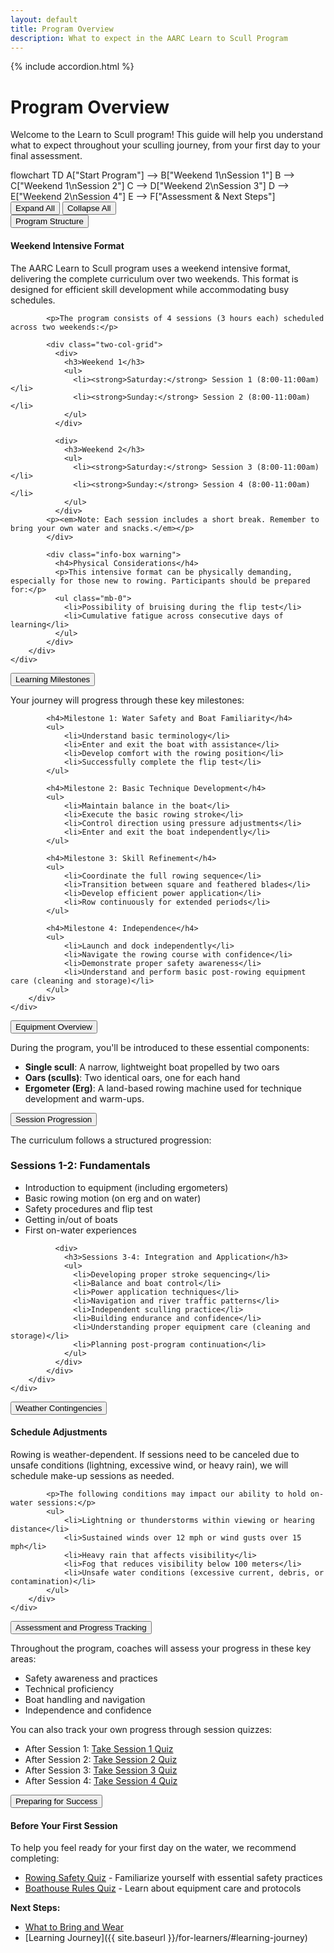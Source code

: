 ```yaml
---
layout: default
title: Program Overview
description: What to expect in the AARC Learn to Scull Program
---
```


{% include accordion.html %}

# Program Overview

Welcome to the Learn to Scull program! This guide will help you understand what to expect throughout your sculling journey, from your first day to your final assessment.

<div class="mermaid">
flowchart TD
    A["Start Program"] --> B["Weekend 1\nSession 1"]
    B --> C["Weekend 1\nSession 2"]
    C --> D["Weekend 2\nSession 3"]
    D --> E["Weekend 2\nSession 4"]
    E --> F["Assessment & Next Steps"]
</div>

<div class="accordion-controls">
    <button id="expand-all">Expand All</button>
    <button id="collapse-all">Collapse All</button>
</div>

<div class="accordion-section">
    <button class="accordion-toggle">Program Structure</button>
    <div class="accordion-content">
        <div class="accordion-content-inner">
            <div class="info-box note">
              <h4>Weekend Intensive Format</h4>
              <p>The AARC Learn to Scull program uses a weekend intensive format, delivering the complete curriculum over two weekends. This format is designed for efficient skill development while accommodating busy schedules.</p>
            </div>

            <p>The program consists of 4 sessions (3 hours each) scheduled across two weekends:</p>

            <div class="two-col-grid">
              <div>
                <h3>Weekend 1</h3>
                <ul>
                  <li><strong>Saturday:</strong> Session 1 (8:00-11:00am)</li>
                  <li><strong>Sunday:</strong> Session 2 (8:00-11:00am)</li>
                </ul>
              </div>
              
              <div>
                <h3>Weekend 2</h3>
                <ul>
                  <li><strong>Saturday:</strong> Session 3 (8:00-11:00am)</li>
                  <li><strong>Sunday:</strong> Session 4 (8:00-11:00am)</li>
                </ul>
              </div>
            <p><em>Note: Each session includes a short break. Remember to bring your own water and snacks.</em></p>
            </div>

            <div class="info-box warning">
              <h4>Physical Considerations</h4>
              <p>This intensive format can be physically demanding, especially for those new to rowing. Participants should be prepared for:</p>
              <ul class="mb-0">
                <li>Possibility of bruising during the flip test</li>
                <li>Cumulative fatigue across consecutive days of learning</li>
              </ul>
            </div>
        </div>
    </div>
</div>

<div class="accordion-section">
    <button class="accordion-toggle">Learning Milestones</button>
    <div class="accordion-content">
        <div class="accordion-content-inner">
            <p>Your journey will progress through these key milestones:</p>

            <h4>Milestone 1: Water Safety and Boat Familiarity</h4>
            <ul>
                <li>Understand basic terminology</li>
                <li>Enter and exit the boat with assistance</li>
                <li>Develop comfort with the rowing position</li>
                <li>Successfully complete the flip test</li>
            </ul>

            <h4>Milestone 2: Basic Technique Development</h4>
            <ul>
                <li>Maintain balance in the boat</li>
                <li>Execute the basic rowing stroke</li>
                <li>Control direction using pressure adjustments</li>
                <li>Enter and exit the boat independently</li>
            </ul>

            <h4>Milestone 3: Skill Refinement</h4>
            <ul>
                <li>Coordinate the full rowing sequence</li>
                <li>Transition between square and feathered blades</li>
                <li>Develop efficient power application</li>
                <li>Row continuously for extended periods</li>
            </ul>

            <h4>Milestone 4: Independence</h4>
            <ul>
                <li>Launch and dock independently</li>
                <li>Navigate the rowing course with confidence</li>
                <li>Demonstrate proper safety awareness</li>
                <li>Understand and perform basic post-rowing equipment care (cleaning and storage)</li>
            </ul>
        </div>
    </div>
</div>

<div class="accordion-section">
    <button class="accordion-toggle">Equipment Overview</button>
    <div class="accordion-content">
        <div class="accordion-content-inner">
            <p>During the program, you'll be introduced to these essential components:</p>
            <ul>
              <li><strong>Single scull</strong>: A narrow, lightweight boat propelled by two oars</li>
              <li><strong>Oars (sculls)</strong>: Two identical oars, one for each hand</li>
              <li><strong>Ergometer (Erg)</strong>: A land-based rowing machine used for technique development and warm-ups.</li>
            </ul>
        </div>
    </div>
</div>

<div class="accordion-section">
    <button class="accordion-toggle">Session Progression</button>
    <div class="accordion-content">
        <div class="accordion-content-inner">
            <p>The curriculum follows a structured progression:</p>
            <div class="two-col-grid">
              <div>
                <h3>Sessions 1-2: Fundamentals</h3>
                <ul>
                  <li>Introduction to equipment (including ergometers)</li>
                  <li>Basic rowing motion (on erg and on water)</li>
                  <li>Safety procedures and flip test</li>
                  <li>Getting in/out of boats</li>
                  <li>First on-water experiences</li>
                </ul>
              </div>
              
              <div>
                <h3>Sessions 3-4: Integration and Application</h3>
                <ul>
                  <li>Developing proper stroke sequencing</li>
                  <li>Balance and boat control</li>
                  <li>Power application techniques</li>
                  <li>Navigation and river traffic patterns</li>
                  <li>Independent sculling practice</li>
                  <li>Building endurance and confidence</li>
                  <li>Understanding proper equipment care (cleaning and storage)</li>
                  <li>Planning post-program continuation</li>
                </ul>
              </div>
            </div>
        </div>
    </div>
</div>

<div class="accordion-section">
    <button class="accordion-toggle">Weather Contingencies</button>
    <div class="accordion-content">
        <div class="accordion-content-inner">
            <div class="info-box">
              <h4>Schedule Adjustments</h4>
              <p>Rowing is weather-dependent. If sessions need to be canceled due to unsafe conditions (lightning, excessive wind, or heavy rain), we will schedule make-up sessions as needed.</p>
            </div>

            <p>The following conditions may impact our ability to hold on-water sessions:</p>
            <ul>
                <li>Lightning or thunderstorms within viewing or hearing distance</li>
                <li>Sustained winds over 12 mph or wind gusts over 15 mph</li>
                <li>Heavy rain that affects visibility</li>
                <li>Fog that reduces visibility below 100 meters</li>
                <li>Unsafe water conditions (excessive current, debris, or contamination)</li>
            </ul>
        </div>
    </div>
</div>

<div class="accordion-section">
    <button class="accordion-toggle">Assessment and Progress Tracking</button>
    <div class="accordion-content">
        <div class="accordion-content-inner">
            <p>Throughout the program, coaches will assess your progress in these key areas:</p>
            <ul>
                <li>Safety awareness and practices</li>
                <li>Technical proficiency</li>
                <li>Boat handling and navigation</li>
                <li>Independence and confidence</li>
            </ul>
            <p>You can also track your own progress through session quizzes:</p>
            <ul>
                <li>After Session 1: <a href="{{ site.baseurl }}/resources/quiz_module.html?quiz=1">Take Session 1 Quiz</a></li>
                <li>After Session 2: <a href="{{ site.baseurl }}/resources/quiz_module.html?quiz=2">Take Session 2 Quiz</a></li>
                <li>After Session 3: <a href="{{ site.baseurl }}/resources/quiz_module.html?quiz=3">Take Session 3 Quiz</a></li>
                <li>After Session 4: <a href="{{ site.baseurl }}/resources/quiz_module.html?quiz=4">Take Session 4 Quiz</a></li>
            </ul>
        </div>
    </div>
</div>

<div class="accordion-section">
    <button class="accordion-toggle">Preparing for Success</button>
    <div class="accordion-content">
        <div class="accordion-content-inner">
            <div class="info-box tip">
              <h4>Before Your First Session</h4>
              <p>To help you feel ready for your first day on the water, we recommend completing:</p>
              <ul>
                <li><a href="{{ site.baseurl }}/resources/quiz_module.html?quiz=safety">Rowing Safety Quiz</a> - Familiarize yourself with essential safety practices</li>
                <li><a href="{{ site.baseurl }}/resources/quiz_module.html?quiz=bh">Boathouse Rules Quiz</a> - Learn about equipment care and protocols</li>
              </ul>
            </div>
        </div>
    </div>
</div>

**Next Steps:**
- [What to Bring and Wear](preparation.html)
- [Learning Journey]({{ site.baseurl }}/for-learners/#learning-journey)
